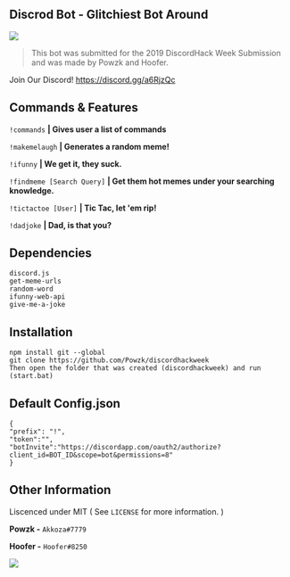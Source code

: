 
## Discrod Bot - Glitchiest Bot Around
![](https://cdn.discordapp.com/attachments/468939534206238751/592830380952911912/68747470733a2f2f692e696d6775722e636f6d2f33736c7a4965342e706e67.png)

> This bot was submitted for the 2019 DiscordHack Week Submission and was made by Powzk and Hoofer.

Join Our Discord! https://discord.gg/a6RjzQc

## Commands & Features
`!commands` **| Gives user a list of commands** 

`!makemelaugh` **| Generates a random meme!**

`!ifunny` **| We get it, they suck.** 

`!findmeme [Search Query]` **| Get them hot memes under your searching knowledge.**

`!tictactoe [User]` **| Tic Tac, let 'em rip!**

`!dadjoke` **| **Dad, is that you?****



## Dependencies

    discord.js
    get-meme-urls
    random-word 
    ifunny-web-api 
    give-me-a-joke


## Installation
    npm install git --global
    git clone https://github.com/Powzk/discordhackweek
    Then open the folder that was created (discordhackweek) and run (start.bat)


## Default Config.json

    {
    "prefix": "!",
    "token":"",
    "botInvite":"https://discordapp.com/oauth2/authorize?client_id=BOT_ID&scope=bot&permissions=8"
    }


## Other Information
Liscenced under MIT ( See `LICENSE` for more information. )

**Powzk -** `Akkoza#7779`

**Hoofer -** `Hoofer#8250`

![](http://www.simpleimageresizer.com/_uploads/photos/0f21d5c4/68747470733a2f2f692e726564642e69742f39337769636b7a7973647032312e706e67_3_50x50.png)

